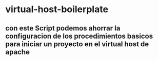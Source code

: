 # virtual-host-boilerplate
## con este Script podemos ahorrar la configuracion de los procedimientos basicos para iniciar un proyecto en el virtual host de apache
